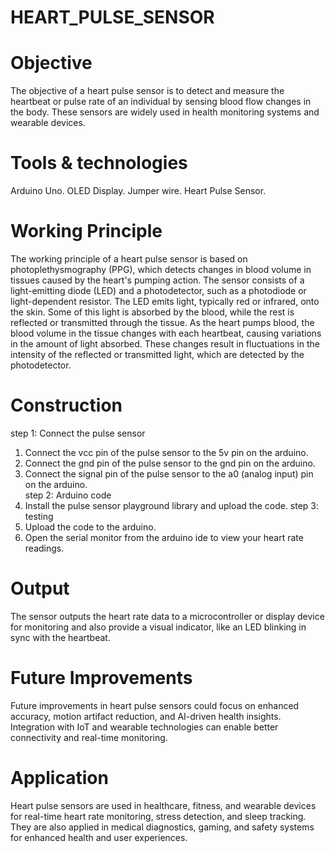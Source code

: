 # HEART_PULSE_SENSOR
# Objective
The objective of a heart pulse sensor is to detect and measure the heartbeat or pulse rate of an individual by sensing blood flow changes in the body. These sensors are widely used in health monitoring systems and wearable devices.
# Tools & technologies
Arduino Uno.
OLED Display.
Jumper wire.
Heart Pulse Sensor.
# Working Principle
The working principle of a heart pulse sensor is based on photoplethysmography (PPG), which detects changes in blood volume in tissues caused by the heart's pumping action. The sensor consists of a light-emitting diode (LED) and a photodetector, such as a photodiode or light-dependent resistor. The LED emits light, typically red or infrared, onto the skin. Some of this light is absorbed by the blood, while the rest is reflected or transmitted through the tissue. As the heart pumps blood, the blood volume in the tissue changes with each heartbeat, causing variations in the amount of light absorbed. These changes result in fluctuations in the intensity of the reflected or transmitted light, which are detected by the photodetector.
# Construction
step 1: Connect the pulse sensor  
1. Connect the vcc pin of the pulse sensor to the 5v pin on the arduino.  
2. Connect the gnd pin of the pulse sensor to the gnd pin on the arduino.  
3. Connect the signal pin of the pulse sensor to the a0 (analog input) pin on the arduino.  
step 2: Arduino code  
1. Install the pulse sensor playground library and upload the code.
step 3: testing  
1. Upload the code to the arduino.  
2. Open the serial monitor from the arduino ide to view your heart rate readings.
# Output
The sensor outputs the heart rate data to a microcontroller or display device for monitoring and also provide a visual indicator, like an LED blinking in sync with the heartbeat.
# Future Improvements
Future improvements in heart pulse sensors could focus on enhanced accuracy, motion artifact reduction, and AI-driven health insights. Integration with IoT and wearable technologies can enable better connectivity and real-time monitoring.
# Application
Heart pulse sensors are used in healthcare, fitness, and wearable devices for real-time heart rate monitoring, stress detection, and sleep tracking. They are also applied in medical diagnostics, gaming, and safety systems for enhanced health and user experiences.
